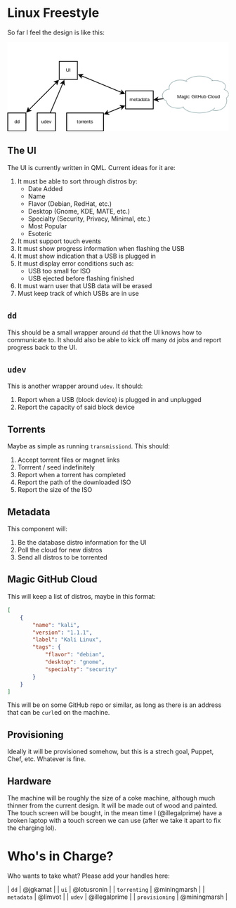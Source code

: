 # Linux Freestyle

So far I feel the design is like this:

![Design So Far](freestyle-architecture.png)

## The UI

The UI is currently written in QML.
Current ideas for it are:

1. It must be able to sort through distros by:
    - Date Added
    - Name
    - Flavor (Debian, RedHat, etc.)
    - Desktop (Gnome, KDE, MATE, etc.)
    - Specialty (Security, Privacy, Minimal, etc.)
    - Most Popular
    - Esoteric
2. It must support touch events
3. It must show progress information when flashing the USB
4. It must show indication that a USB is plugged in
5. It must display error conditions such as:
    - USB too small for ISO
    - USB ejected before flashing finished
6. It must warn user that USB data will be erased
7. Must keep track of which USBs are in use

## `dd`

This should be a small wrapper around `dd` that the UI
knows how to communicate to.
It should also be able to kick off many `dd` jobs and
report progress back to the UI.

## `udev`

This is another wrapper around `udev`.
It should:

1. Report when a USB (block device) is plugged in and unplugged
2. Report the capacity of said block device

## Torrents

Maybe as simple as running `transmissiond`.
This should:

1. Accept torrent files or magnet links
2. Torrrent / seed indefinitely
3. Report when a torrent has completed
4. Report the path of the downloaded ISO
5. Report the size of the ISO

## Metadata

This component will:

1. Be the database distro information for the UI
2. Poll the cloud for new distros
3. Send all distros to be torrented

## Magic GitHub Cloud

This will keep a list of distros, maybe in this format:

```JSON
[
    {
        "name": "kali",
        "version": "1.1.1",
        "label": "Kali Linux",
        "tags": {
            "flavor": "debian",
            "desktop": "gnome",
            "specialty": "security"
        }
    }
]
```

This will be on some GitHub repo or similar, as long
as there is an address that can be `curl`ed on the machine.

## Provisioning

Ideally it will be provisioned somehow, but this is a strech
goal, Puppet, Chef, etc.
Whatever is fine.

## Hardware

The machine will be roughly the size of a coke machine,
although much thinner from the current design.
It will be made out of wood and painted.
The touch screen will be bought, in the mean time I
(@illegalprime) have a broken laptop with a touch
screen we can use (after we take it apart to fix the
charging lol).

# Who's in Charge?

Who wants to take what? Please add your handles here:

| `dd` | @jgkamat |
| `ui` | @lotusronin |
| `torrenting` | @miningmarsh |
| `metadata` | @limvot |
| `udev` | @illegalprime |
| `provisioning` | @miningmarsh |


